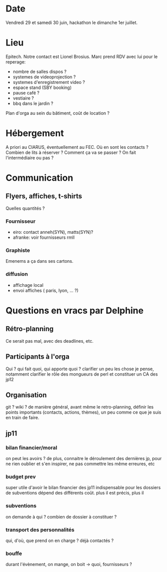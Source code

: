# Date

Vendredi 29 et samedi 30 juin, hackathon le dimanche 1er juillet.

# Lieu

Epitech.
Notre contact est Lionel Brosius.
Marc prend RDV avec lui pour le reperage:
- nombre de salles dispos ? 
- systemes de videoprojection ? 
- systemes d'enregistrement video ? 
- espace stand (SBY booking)
- pause café ?
- vestiaire ?
- bbq dans le jardin ?

Plan d'orga au sein du bâtiment, coût de location ?

# Hébergement

A priori au CIARUS, éventuellement au FEC.
Où en sont les contacts ?
Combien de lits à réserver ?
Comment ça va se passer ? On fait l'intermédiaire ou pas ?

# Communication
## Flyers, affiches, t-shirts

Quelles quantités ?

### Fournisseur

 * eiro: contact anneh(SYN), matts(SYN)?
 * afranke: voir fournisseurs rmll

### Graphiste

Emenems a ça dans ses cartons.

### diffusion

 * affichage local
 * envoi affiches ( paris, lyon, ... ?) 

# Questions en vracs par Delphine 

## Rétro-planning

Ce serait pas mal, avec des deadlines, etc.

## Participants à l'orga

Qui ? qui fait quoi, qui apporte quoi ? clarifier un peu les chose je pense,
notamment clarifier le rôle des mongueurs de perl et constituer un CA des jp12

## Organisation

git ? wiki ? de manière général, avant même le retro-planning, définir les points importants 
(contacts, actions, thèmes), un peu comme ce que je suis en train de faire.

## jp11

### bilan financier/moral

on peut les avoirs ?
de plus, connaitre le déroulement des dernières jp, pour ne rien oublier 
et s'en inspirer, ne pas commettre les même erreures, etc

### budget prev

super utile d'avoir le bilan financier des jp11
indispensable pour les dossiers de subventions
dépend des différents coût. plus il est précis, plus il

### subventions

on demande à qui ? combien de dossier à constituer ?

### transport des personnalités

qui, d'où, que prend on en charge ? déjà contactés ?

### bouffe

durant l'évènement, on mange, on boit -> quoi, fournisseurs ?

